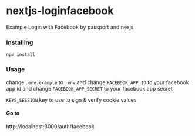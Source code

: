 # nextjs-loginfacebook
Example Login with Facebook by passport and nexjs

### Installing
```
npm install
```

### Usage
change `.env.example` to `.env` and change `FACEBOOK_APP_ID` to your facebook app id and change `FACEBOOK_APP_SECRET` 
to your facebook app secret

`KEYS_SESSION` key to use to sign & verify cookie values 

#### Go to
http://localhost:3000/auth/facebook
